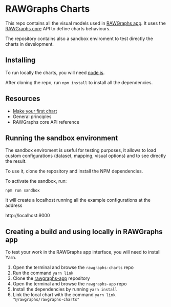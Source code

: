 # RAWGraphs Charts

This repo contains all the visual models used in [RAWGraphs app](https://github.com/rawgraphs/rawgraphs-app). It uses the [RAWGraphs core](https://github.com/rawgraphs/rawgraphs-core) API to define charts behaviours.

The repository contains also a sandbox enviroment to test directly the charts in development. 

## Installing

To run locally the charts, you will need [node.js](https://nodejs.org).

After cloning the repo, run `npm install` to install all the dependencies.

## Resources

- [Make your first chart](new-chart.md)
- General principles
- RAWGraphs core API reference

## Running the sandbox environment

The sandbox enviroment is useful for testing purposes, it allows to load custom configurations (dataset, mapping, visual options) and to see directly the result.

To use it, clone the repository and install the NPM dependencies.

To activate the sandbox, run:

`npm run sandbox`

It will create a localhost running all the example configurations at the address

http://localhost:9000

## Creating a build and using locally in RAWGraphs app

To test your work in the RAWGraphs app interface, you will need to install Yarn.

1. Open the terminal and browse the `rawgraphs-charts` repo
2. Run the command `yarn link`
3. Clone the [rawgraphs-app](https://github.com/rawgraphs/rawgraphs-app) repository
4. Open the terminal and browse the `rawgraphs-app` repo
5. Install the dependencies by running `yarn install`
6. Link the local chart with the command  `yarn link "@rawgraphs/rawgraphs-charts"`

